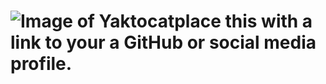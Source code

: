 # ![Image of Yaktocat](https://octodex.github.com/images/yaktocat.png)place this with a link to your a GitHub or social media profile.
